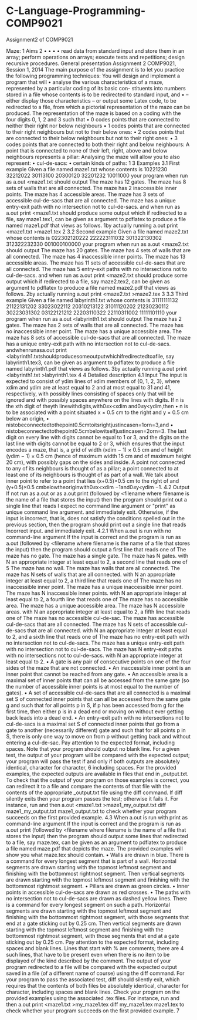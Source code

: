 # C-Language-Programming-COMP9021
Assignment2 of COMP9021

Maze:
1 Aims
2
• • • •
read data from standard input and store them in an array; perform operations on arrays;
execute tests and repetitions;
design recursive procedures.
General presentation
Assignment 2 COMP9021, Session 1, 2014
The main purpose of the assignment is to let you practice the following programming techniques:
You will design and implement a program that will
• analyse the various characteristics of a maze, represented by a particular coding of its basic con- stituents into numbers stored in a file whose contents is to be redirected to standard input, and
• – either display those characteristics
– or output some Latex code, to be redirected to a file, from which a pictorial representation of
the maze can be produced.
The representation of the maze is based on a coding with the four digits 0, 1, 2 and 3 such that
• 0 codes points that are connected to neither their right nor below neighbours
• 1 codes points that are connected to their right neighbours but not to their below ones:
• 2 codes points that are connected to their below neighbours but not to their right ones:
• 3 codes points that are connected to both their right and below neighbours:
A point that is connected to none of their left, right, above and below neighbours represents a pillar: Analysing the maze will allow you to also represent:
• cul-de-sacs:
• certain kinds of paths:
      1
3 Examples 3.1 First example
Given a file named maze1.txt whose contents is
10221230 32212022 30113100 20300120 32201232 10011000
your program when run as a.out <maze1.txt should output
The maze has 12 gates.
The maze has 8 sets of walls that are all connected.
The maze has 2 inaccessible inner points.
The maze has 4 accessible areas.
The maze has 3 sets of accessible cul-de-sacs that are all connected.
The maze has a unique entry-exit path with no intersection not to cul-de-sacs.
and when run as a.out print <maze1.txt should produce some output which if redirected to a file, say maze1.tex1, can be given as argument to pdflatex to produce a file named maze1.pdf that views as follows.
1by actually running a.out print <maze1.txt >maze1.tex
                                         2
3.2 Second example
Given a file named maze2.txt whose contents is
022302120222
222223111032
301322130302
312322232330
001000100000
your program when run as a.out <maze2.txt should output
The maze has 20 gates.
The maze has 4 sets of walls that are all connected.
The maze has 4 inaccessible inner points.
The maze has 13 accessible areas.
The maze has 11 sets of accessible cul-de-sacs that are all connected.
The maze has 5 entry-exit paths with no intersections not to cul-de-sacs.
and when run as a.out print <maze2.txt should produce some output which if redirected to a file, say maze2.tex2, can be given as argument to pdflatex to produce a file named maze2.pdf that views as follows.
2by actually running a.out print <maze2.txt >maze2.tex
                                                                  3
3.3 Third example
Given a file named labyrinth1.txt whose contents is
31111111132
21122131202
33023022112
20310213122
31011120202
21230230112
30223031302
03122121212
22203110322
22110311002
11111101110
your program when run as a.out <labyrinth1.txt should output
The maze has 2 gates.
The maze has 2 sets of walls that are all connected.
The maze has no inaccessible inner point.
The maze has a unique accessible area.
The maze has 8 sets of accessible cul-de-sacs that are all connected.
The maze has a unique entry-exit path with no intersection not to cul-de-sacs.
andwhenrunasa.out print <labyrinth1.txtshouldproducesomeoutputwhichifredirectedtoafile, say labyrinth1.tex3, can be given as argument to pdflatex to produce a file named labyrinth1.pdf that views as follows.
                                                                                                                                                   3by actually running a.out print <labyrinth1.txt >labyrinth1.tex
4
4 Detailed description 4.1 Input
The input is expected to consist of ydim lines of xdim members of {0, 1, 2, 3}, where xdim and ydim are at least equal to 2 and at most equal to 31 and 41, respectively, with possibly lines consisting of spaces only that will be ignored and with possibly spaces anywhere on the lines with digits. If n is the xth digit of theyth linewithdigits,with0≤x<xdim and0≤y<ydim,then
• n is to be associated with a point situated x × 0.5 cm to the right and y × 0.5 cm below an origin, • nistobeconnectedtothepoint0.5cmtoitsrightjustincasen=1orn=3,and
• nistobeconnectedtothepoint0.5cmbelowitselfjustincasen=2orn=3.
The last digit on every line with digits cannot be equal to 1 or 3, and the digits on the last line with digits cannot be equal to 2 or 3, which ensures that the input encodes a maze, that is, a grid of width (xdim − 1) × 0.5 cm and of height (ydim − 1) × 0.5 cm (hence of maximum width 15 cm and of maximum height 20 cm), with possibly gaps on the sides and inside. A point not connected to any of its neighbours is thought of as a pillar; a point connected to at least one of its neighbours is thought of as part of a wall.
We talk about inner point to refer to a point that lies (x+0.5)×0.5 cm to the right of and (y+0.5)×0.5 cmbelowtheoriginwith0≤x<xdim −1and0≤y<ydim −1.
4.2 Output
If not run as a.out or as a.out print (followed by <filename where filename is the name of a file that stores the input) then the program should print out a single line that reads
I expect no command line argument or "print" as unique command line argument.
and immediately exit. Otherwise, if the input is incorrect, that is, does not satisfy the conditions spelled out in the previous section, then the program should print out a single line that reads
Incorrect input.
and immediately exit.
4.2.1 When a.out is run with no command-line argument
If the input is correct and the program is run as a.out (followed by <filename where filename is the name of a file that stores the input) then the program should output a first line that reads one of
The maze has no gate.
The maze has a single gate.
The maze has N gates.
with N an appropriate integer at least equal to 2, a second line that reads one of 5
The maze has no wall.
The maze has walls that are all connected.
The maze has N sets of walls that are all connected.
with N an appropriate integer at least equal to 2, a third line that reads one of
The maze has no inaccessible inner point.
The maze has a unique inaccessible inner point.
The maze has N inaccessible inner points.
with N an appropriate integer at least equal to 2, a fourth line that reads one of
The maze has no accessible area.
The maze has a unique accessible area.
The maze has N accessible areas.
with N an appropriate integer at least equal to 2, a fifth line that reads one of
The maze has no accessible cul-de-sac.
The maze has accessible cul-de-sacs that are all connected.
The maze has N sets of accessible cul-de-sacs that are all connected.
with N an appropriate integer at least equal to 2, and a sixth line that reads one of
The maze has no entry-exit path with no intersection not to cul-de-sacs.
The maze has a unique entry-exit path with no intersection not to cul-de-sacs.
The maze has N entry-exit paths with no intersections not to cul-de-sacs.
with N an appropriate integer at least equal to 2.
• A gate is any pair of consecutive points on one of the four sides of the maze that are not connected.
• An inaccessible inner point is an inner point that cannot be reached from any gate.
• An accessible area is a maximal set of inner points that can all be accessed from the same gate (so the number of accessible inner points is at most equal to the number of gates).
• A set of accessible cul-de-sacs that are all connected is a maximal set S of connected inner points that can all be accessed from the same gate g and such that for all points p in S, if p has been accessed from g for the first time, then either p is in a dead end or moving on without ever getting back leads into a dead end.
• An entry-exit path with no intersections not to cul-de-sacs is a maximal set S of connected inner points that go from a gate to another (necessarily different) gate and such that for all points p in S, there is only one way to move on from p without getting back and without entering a cul-de-sac.
Pay attention to the expected format, including spaces. Note that your program should output no blank line. For a given test, the output of your program will be compared with the expected output; your program will pass the test if and only if both outputs are absolutely identical, character for character,
6
including spaces. For the provided examples, the expected outputs are available in files that end in _output.txt. To check that the output of your program on those examples is correct, you can redirect it to a file and compare the contents of that file with the contents of the appropriate _output.txt file using the diff command. If diff silently exits then your program passes the test; otherwise it fails it. For instance, run
and then
  a.out <maze1.txt >maze1_my_output.txt
diff maze1_my_output.txt maze1_output.txt
to check whether your program succeeds on the first provided example.
4.3 When a.out is run with print as command-line argument
If the input is correct and the program is run as a.out print (followed by <filename where filename is the name of a file that stores the input) then the program should output some lines that redirected to a file, say maze.tex, can be given as an argument to pdflatex to produce a file named maze.pdf that depicts the maze. The provided examples will show you what maze.tex should contain.
• Walls are drawn in blue. There is a command for every longest segment that is part of a wall. Horizontal segments are drawn starting with the topmost leftmost segment and finishing with the bottommost rightmost segment. Then vertical segments are drawn starting with the topmost leftmost segment and finishing with the bottommost rightmost segment.
• Pillars are drawn as green circles.
• Inner points in accessible cul-de-sacs are drawn as red crosses.
• The paths with no intersection not to cul-de-sacs are drawn as dashed yellow lines. There is a command for every longest segment on such a path. Horizontal segments are drawn starting with the topmost leftmost segment and finishing with the bottommost rightmost segment, with those segments that end at a gate sticking out by 0.25 cm. Then vertical segments are drawn starting with the topmost leftmost segment and finishing with the bottommost rightmost segment, with those segments that end at a gate sticking out by 0.25 cm.
Pay attention to the expected format, including spaces and blank lines. Lines that start with % are comments; there are 4 such lines, that have to be present even when there is no item to be displayed of the kind described by the comment. The output of your program redirected to a file will be compared with the expected output saved in a file (of a different name of course) using the diff command. For your program to pass the associated test, diff should silently exit, which requires that the contents of both files be absolutely identical, character for character, including spaces and blank lines. Check your program on the provided examples using the associated .tex files. For instance, run
and then
a.out print <maze1.txt >my_maze1.tex
    diff my_maze1.tex maze1.tex
to check whether your program succeeds on the first provided example. 7
